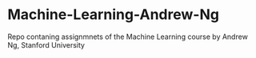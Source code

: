 # Machine-Learning-Andrew-Ng
Repo contaning assignmnets of the Machine Learning course by Andrew Ng, Stanford University
